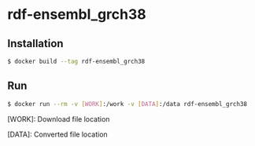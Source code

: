 # rdf-ensembl_grch38

## Installation 

```bash
$ docker build --tag rdf-ensembl_grch38
```

## Run

```bash
$ docker run --rm -v [WORK]:/work -v [DATA]:/data rdf-ensembl_grch38
```
[WORK]: Download file location

[DATA]: Converted file location
